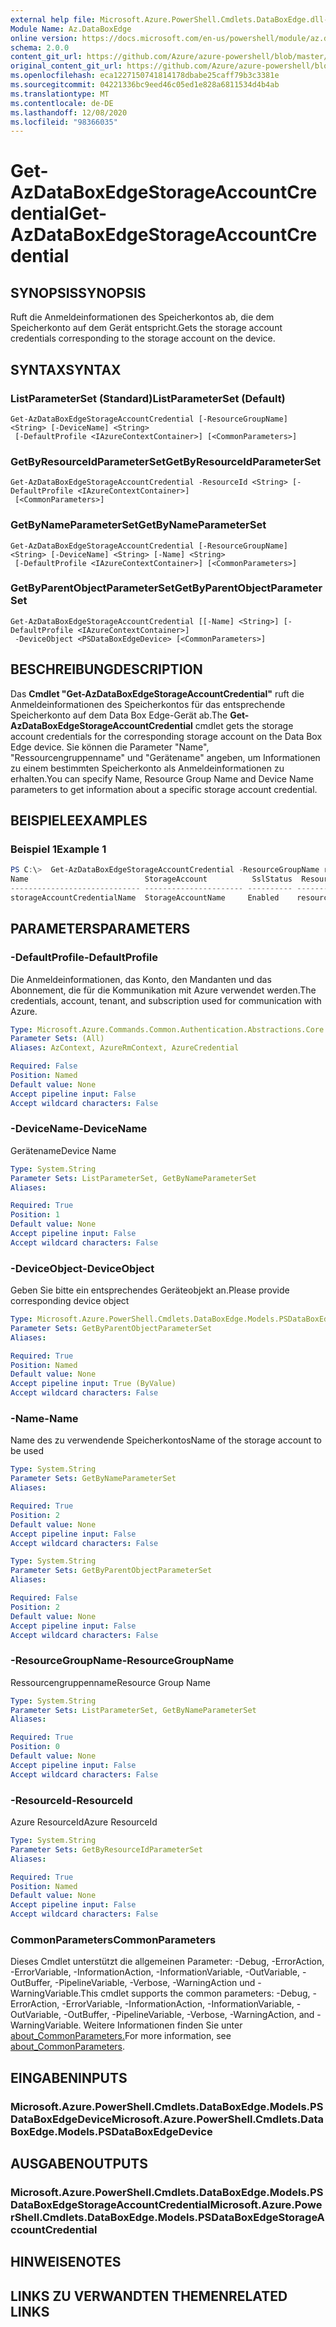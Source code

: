 ```yaml
---
external help file: Microsoft.Azure.PowerShell.Cmdlets.DataBoxEdge.dll-Help.xml
Module Name: Az.DataBoxEdge
online version: https://docs.microsoft.com/en-us/powershell/module/az.databoxedge/get-azdataboxedgestorageaccountcredential
schema: 2.0.0
content_git_url: https://github.com/Azure/azure-powershell/blob/master/src/DataBoxEdge/DataBoxEdge/help/Get-AzDataBoxEdgeStorageAccountCredential.md
original_content_git_url: https://github.com/Azure/azure-powershell/blob/master/src/DataBoxEdge/DataBoxEdge/help/Get-AzDataBoxEdgeStorageAccountCredential.md
ms.openlocfilehash: eca1227150741814178dbabe25caff79b3c3381e
ms.sourcegitcommit: 04221336bc9eed46c05ed1e828a6811534d4b4ab
ms.translationtype: MT
ms.contentlocale: de-DE
ms.lasthandoff: 12/08/2020
ms.locfileid: "98366035"
---
```

# <span data-ttu-id="f8a84-101">Get-AzDataBoxEdgeStorageAccountCredential</span><span class="sxs-lookup"><span data-stu-id="f8a84-101">Get-AzDataBoxEdgeStorageAccountCredential</span></span>

## <span data-ttu-id="f8a84-102">SYNOPSIS</span><span class="sxs-lookup"><span data-stu-id="f8a84-102">SYNOPSIS</span></span>
<span data-ttu-id="f8a84-103">Ruft die Anmeldeinformationen des Speicherkontos ab, die dem Speicherkonto auf dem Gerät entspricht.</span><span class="sxs-lookup"><span data-stu-id="f8a84-103">Gets the storage account credentials corresponding to the storage account on the device.</span></span>

## <span data-ttu-id="f8a84-104">SYNTAX</span><span class="sxs-lookup"><span data-stu-id="f8a84-104">SYNTAX</span></span>

### <span data-ttu-id="f8a84-105">ListParameterSet (Standard)</span><span class="sxs-lookup"><span data-stu-id="f8a84-105">ListParameterSet (Default)</span></span>
```
Get-AzDataBoxEdgeStorageAccountCredential [-ResourceGroupName] <String> [-DeviceName] <String>
 [-DefaultProfile <IAzureContextContainer>] [<CommonParameters>]
```

### <span data-ttu-id="f8a84-106">GetByResourceIdParameterSet</span><span class="sxs-lookup"><span data-stu-id="f8a84-106">GetByResourceIdParameterSet</span></span>
```
Get-AzDataBoxEdgeStorageAccountCredential -ResourceId <String> [-DefaultProfile <IAzureContextContainer>]
 [<CommonParameters>]
```

### <span data-ttu-id="f8a84-107">GetByNameParameterSet</span><span class="sxs-lookup"><span data-stu-id="f8a84-107">GetByNameParameterSet</span></span>
```
Get-AzDataBoxEdgeStorageAccountCredential [-ResourceGroupName] <String> [-DeviceName] <String> [-Name] <String>
 [-DefaultProfile <IAzureContextContainer>] [<CommonParameters>]
```

### <span data-ttu-id="f8a84-108">GetByParentObjectParameterSet</span><span class="sxs-lookup"><span data-stu-id="f8a84-108">GetByParentObjectParameterSet</span></span>
```
Get-AzDataBoxEdgeStorageAccountCredential [[-Name] <String>] [-DefaultProfile <IAzureContextContainer>]
 -DeviceObject <PSDataBoxEdgeDevice> [<CommonParameters>]
```

## <span data-ttu-id="f8a84-109">BESCHREIBUNG</span><span class="sxs-lookup"><span data-stu-id="f8a84-109">DESCRIPTION</span></span>
<span data-ttu-id="f8a84-110">Das **Cmdlet "Get-AzDataBoxEdgeStorageAccountCredential"** ruft die Anmeldeinformationen des Speicherkontos für das entsprechende Speicherkonto auf dem Data Box Edge-Gerät ab.</span><span class="sxs-lookup"><span data-stu-id="f8a84-110">The **Get-AzDataBoxEdgeStorageAccountCredential** cmdlet gets the storage account credentials for the corresponding storage account on the Data Box Edge device.</span></span> <span data-ttu-id="f8a84-111">Sie können die Parameter "Name", "Ressourcengruppenname" und "Gerätename" angeben, um Informationen zu einem bestimmten Speicherkonto als Anmeldeinformationen zu erhalten.</span><span class="sxs-lookup"><span data-stu-id="f8a84-111">You can specify Name, Resource Group Name and Device Name parameters to get information about a specific storage account credential.</span></span>

## <span data-ttu-id="f8a84-112">BEISPIELE</span><span class="sxs-lookup"><span data-stu-id="f8a84-112">EXAMPLES</span></span>

### <span data-ttu-id="f8a84-113">Beispiel 1</span><span class="sxs-lookup"><span data-stu-id="f8a84-113">Example 1</span></span>
```powershell
PS C:\>  Get-AzDataBoxEdgeStorageAccountCredential -ResourceGroupName resourceGroupName -DeviceName deviceName
Name                          StorageAccount          SslStatus  ResourceGroupName
----------------------------- ---------------------- ---------- ---------------------
storageAccountCredentialName  StorageAccountName     Enabled    resourceGroupName
```

## <span data-ttu-id="f8a84-114">PARAMETERS</span><span class="sxs-lookup"><span data-stu-id="f8a84-114">PARAMETERS</span></span>

### <span data-ttu-id="f8a84-115">-DefaultProfile</span><span class="sxs-lookup"><span data-stu-id="f8a84-115">-DefaultProfile</span></span>
<span data-ttu-id="f8a84-116">Die Anmeldeinformationen, das Konto, den Mandanten und das Abonnement, die für die Kommunikation mit Azure verwendet werden.</span><span class="sxs-lookup"><span data-stu-id="f8a84-116">The credentials, account, tenant, and subscription used for communication with Azure.</span></span>

```yaml
Type: Microsoft.Azure.Commands.Common.Authentication.Abstractions.Core.IAzureContextContainer
Parameter Sets: (All)
Aliases: AzContext, AzureRmContext, AzureCredential

Required: False
Position: Named
Default value: None
Accept pipeline input: False
Accept wildcard characters: False
```

### <span data-ttu-id="f8a84-117">-DeviceName</span><span class="sxs-lookup"><span data-stu-id="f8a84-117">-DeviceName</span></span>
<span data-ttu-id="f8a84-118">Gerätename</span><span class="sxs-lookup"><span data-stu-id="f8a84-118">Device Name</span></span>

```yaml
Type: System.String
Parameter Sets: ListParameterSet, GetByNameParameterSet
Aliases:

Required: True
Position: 1
Default value: None
Accept pipeline input: False
Accept wildcard characters: False
```

### <span data-ttu-id="f8a84-119">-DeviceObject</span><span class="sxs-lookup"><span data-stu-id="f8a84-119">-DeviceObject</span></span>
<span data-ttu-id="f8a84-120">Geben Sie bitte ein entsprechendes Geräteobjekt an.</span><span class="sxs-lookup"><span data-stu-id="f8a84-120">Please provide corresponding device object</span></span>

```yaml
Type: Microsoft.Azure.PowerShell.Cmdlets.DataBoxEdge.Models.PSDataBoxEdgeDevice
Parameter Sets: GetByParentObjectParameterSet
Aliases:

Required: True
Position: Named
Default value: None
Accept pipeline input: True (ByValue)
Accept wildcard characters: False
```

### <span data-ttu-id="f8a84-121">-Name</span><span class="sxs-lookup"><span data-stu-id="f8a84-121">-Name</span></span>
<span data-ttu-id="f8a84-122">Name des zu verwendende Speicherkontos</span><span class="sxs-lookup"><span data-stu-id="f8a84-122">Name of the storage account to be used</span></span>

```yaml
Type: System.String
Parameter Sets: GetByNameParameterSet
Aliases:

Required: True
Position: 2
Default value: None
Accept pipeline input: False
Accept wildcard characters: False
```

```yaml
Type: System.String
Parameter Sets: GetByParentObjectParameterSet
Aliases:

Required: False
Position: 2
Default value: None
Accept pipeline input: False
Accept wildcard characters: False
```

### <span data-ttu-id="f8a84-123">-ResourceGroupName</span><span class="sxs-lookup"><span data-stu-id="f8a84-123">-ResourceGroupName</span></span>
<span data-ttu-id="f8a84-124">Ressourcengruppenname</span><span class="sxs-lookup"><span data-stu-id="f8a84-124">Resource Group Name</span></span>

```yaml
Type: System.String
Parameter Sets: ListParameterSet, GetByNameParameterSet
Aliases:

Required: True
Position: 0
Default value: None
Accept pipeline input: False
Accept wildcard characters: False
```

### <span data-ttu-id="f8a84-125">-ResourceId</span><span class="sxs-lookup"><span data-stu-id="f8a84-125">-ResourceId</span></span>
<span data-ttu-id="f8a84-126">Azure ResourceId</span><span class="sxs-lookup"><span data-stu-id="f8a84-126">Azure ResourceId</span></span>

```yaml
Type: System.String
Parameter Sets: GetByResourceIdParameterSet
Aliases:

Required: True
Position: Named
Default value: None
Accept pipeline input: False
Accept wildcard characters: False
```

### <span data-ttu-id="f8a84-127">CommonParameters</span><span class="sxs-lookup"><span data-stu-id="f8a84-127">CommonParameters</span></span>
<span data-ttu-id="f8a84-128">Dieses Cmdlet unterstützt die allgemeinen Parameter: -Debug, -ErrorAction, -ErrorVariable, -InformationAction, -InformationVariable, -OutVariable, -OutBuffer, -PipelineVariable, -Verbose, -WarningAction und -WarningVariable.</span><span class="sxs-lookup"><span data-stu-id="f8a84-128">This cmdlet supports the common parameters: -Debug, -ErrorAction, -ErrorVariable, -InformationAction, -InformationVariable, -OutVariable, -OutBuffer, -PipelineVariable, -Verbose, -WarningAction, and -WarningVariable.</span></span> <span data-ttu-id="f8a84-129">Weitere Informationen finden Sie unter [about_CommonParameters.](http://go.microsoft.com/fwlink/?LinkID=113216)</span><span class="sxs-lookup"><span data-stu-id="f8a84-129">For more information, see [about_CommonParameters](http://go.microsoft.com/fwlink/?LinkID=113216).</span></span>

## <span data-ttu-id="f8a84-130">EINGABEN</span><span class="sxs-lookup"><span data-stu-id="f8a84-130">INPUTS</span></span>

### <span data-ttu-id="f8a84-131">Microsoft.Azure.PowerShell.Cmdlets.DataBoxEdge.Models.PSDataBoxEdgeDevice</span><span class="sxs-lookup"><span data-stu-id="f8a84-131">Microsoft.Azure.PowerShell.Cmdlets.DataBoxEdge.Models.PSDataBoxEdgeDevice</span></span>

## <span data-ttu-id="f8a84-132">AUSGABEN</span><span class="sxs-lookup"><span data-stu-id="f8a84-132">OUTPUTS</span></span>

### <span data-ttu-id="f8a84-133">Microsoft.Azure.PowerShell.Cmdlets.DataBoxEdge.Models.PSDataBoxEdgeStorageAccountCredential</span><span class="sxs-lookup"><span data-stu-id="f8a84-133">Microsoft.Azure.PowerShell.Cmdlets.DataBoxEdge.Models.PSDataBoxEdgeStorageAccountCredential</span></span>

## <span data-ttu-id="f8a84-134">HINWEISE</span><span class="sxs-lookup"><span data-stu-id="f8a84-134">NOTES</span></span>

## <span data-ttu-id="f8a84-135">LINKS ZU VERWANDTEN THEMEN</span><span class="sxs-lookup"><span data-stu-id="f8a84-135">RELATED LINKS</span></span>
